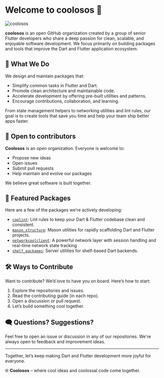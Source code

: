 # Welcome to coolosos 👋

![coolosos](https://avatars.githubusercontent.com/u/126026123?s=200&v=4 "coolosos")

**coolosos** is an open GitHub organization created by a group of senior Flutter developers who share a deep passion for clean, scalable, and enjoyable software development. We focus primarily on building packages and tools that improve the Dart and Flutter application ecosystem.

## 🎯 What We Do

We design and maintain packages that:

- Simplify common tasks in Flutter and Dart.
- Promote clean architecture and maintainable code.
- Accelerate development by offering pre-built utilities and patterns.
- Encourage contributions, collaboration, and learning.

From state management helpers to networking utilities and lint rules, our goal is to create tools that save you time and help your team ship better apps faster.

## 🤝 Open to contributors

**Coolosos** is an open organization. Everyone is welcome to:

- Propose new ideas
- Open issues
- Submit pull requests
- Help maintain and evolve our packages

We believe great software is built together.

## 🚀 Featured Packages

Here are a few of the packages we're actively developing:
<!-- alphabetical -->
- [`coolint`](https://github.com/coolosos/coolint): Lint rules to keep your Dart & Flutter codebase clean and consistent.
- [`mason_structure`](https://github.com/coolosos/mason_structure): Mason utilities for rapidly scaffolding Dart and Flutter projects.
- [`networkcoolclient`](https://github.com/coolosos/networkcoolclient): A powerful network layer with session handling and real-time network state tracking
- [`shelf_packages`](https://github.com/coolosos/shelf_packages): Server utilities for shelf-based Dart backends.

## 🛠 Ways to Contribute

Want to contribute? We’d love to have you on board. Here’s how to start:

1. Explore the repositories and issues.
2. Read the contributing guide (in each repo).
3. Open a discussion or pull request.
4. Let’s build something cool together.

## 🗨️ Questions? Suggestions?

Feel free to open an issue or discussion in any of our repositories. We're always open to feedback and improvement ideas.

---

Together, let’s keep making Dart and Flutter development more joyful for everyone.

🌐 **Coolosos** – where cool ideas and coolossal code come together.
